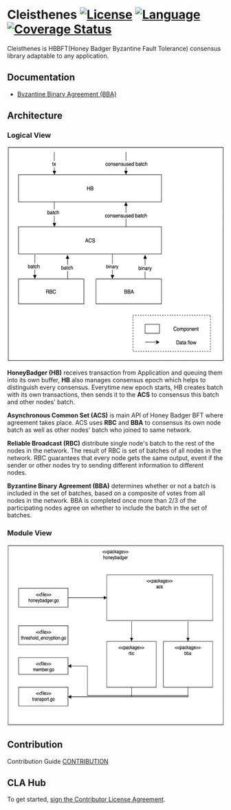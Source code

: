 # Cleisthenes [![License](https://img.shields.io/badge/License-Apache%202.0-green.svg)](https://opensource.org/licenses/Apache-2.0) [![Language](https://img.shields.io/badge/language-go-blue.svg)](https://golang.org) [![Coverage Status](https://coveralls.io/repos/github/DE-labtory/cleisthenes/badge.svg?branch=develop)](https://coveralls.io/github/DE-labtory/cleisthenes?branch=develop)

Cleisthenes is HBBFT(Honey Badger Byzantine Fault Tolerance) consensus library adaptable to any application.

## Documentation

* [Byzantine Binary Agreement (BBA)](./docs/BBA-EN.md)

## Architecture

### Logical View

<p align="center">
    	<img src="./img/cleisthenes-logical-view.png" width="600" height="500"></img>
</p>



**HoneyBadger (HB)** receives transaction from Application and queuing them into its own buffer, **HB** also manages consensus epoch which helps to distinguish every consensus. Everytime new epoch starts, HB creates batch with its own transactions, then sends it to the **ACS** to consensus this batch and other nodes' batch.

**Asynchronous Common Set (ACS)** is main API of Honey Badger BFT where agreement takes place. ACS uses **RBC** and **BBA** to consensus its own node batch as well as other nodes' batch who joined to same network.

**Reliable Broadcast (RBC)** distribute single node's batch to the rest of the nodes in the network. The result of RBC is set of batches of all nodes in the network. RBC guarantees that every node gets the same output, event if the sender or other nodes try to sending different information to different nodes.

**Byzantine Binary Agreement (BBA)** determines whether or not a batch is included in the set of batches, based on a composite of votes from all nodes in the network. BBA is completed once more than 2/3 of the participating nodes agree on whether to include the batch in the set of batches.


### Module View

<p align="center">
    	<img src="./img/cleisthenes-module-view.png" width="600" height="420"></img>
</p>

## Contribution
Contribution Guide
[CONTRIBUTION](CONTRIBUTING.md)

## CLA Hub

To get started, <a href="https://www.clahub.com/agreements/DE-labtory/cleisthenes">sign the Contributor License Agreement</a>.
